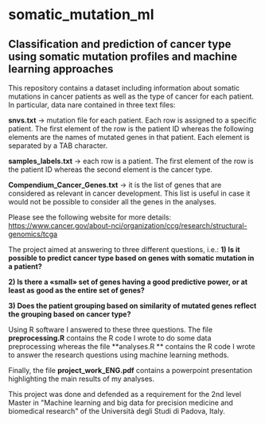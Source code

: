 # somatic_mutation_ml
## Classification and prediction of cancer type using somatic mutation profiles and machine learning approaches

This repository contains a dataset including information about somatic mutations in cancer patients as well as the type of cancer for each patient. 
In particular, data nare contained in three text files:

**snvs.txt** -> mutation file for each patient. Each row is assigned to a specific patient. The first element of the row is the patient ID whereas the following elements are the names of mutated genes in that patient. Each element is separated by a TAB character.

**samples_labels.txt** -> each row is a patient. The first element of the row is the patient ID whereas the second element is the cancer type.

**Compendium_Cancer_Genes.txt** -> it is the list of genes that are considered as relevant in cancer development. This list is useful in case it would not be possible to consider all the genes in the analyses.

Please see the following website for more details:
https://www.cancer.gov/about-nci/organization/ccg/research/structural-genomics/tcga

The project aimed at answering to three different questions, i.e.:
**1) Is it possible to predict cancer type based on genes with somatic mutation in a patient?**

**2) Is there a «small» set of genes having a good predictive power, or at least as good as the entire set of genes?**

**3) Does the patient grouping based on similarity of mutated genes reflect the grouping based on cancer type?**

Using R software I answered to these three questions. The file **preprocessing.R** contains the R code I wrote to do some data preprocessing whereas the file **analyses.R ** contains the R code I wrote to answer the research questions using machine learning methods.

Finally, the file **project_work_ENG.pdf** contains a powerpoint presentation highlighting the main results of my analyses.

This project was done and defended as a requirement for the 2nd level Master in "Machine learning and big data for precision medicine and biomedical research" of the Università degli Studi di Padova, Italy.



